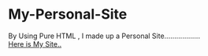 # My-Personal-Site
By Using Pure HTML , I made up a Personal Site.................. <br />
[Here is My Site..](https://www.google.com) <br />
